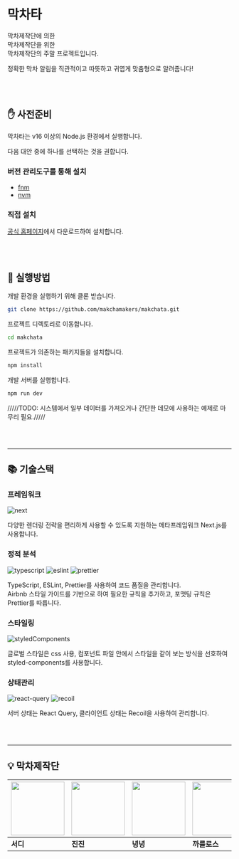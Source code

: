 # 막차타

막차제작단에 의한  
막차제작단을 위한  
막차제작단의 주말 프로젝트입니다.

정확한 막차 알림을 직관적이고 따뜻하고 귀엽게 맞춤형으로 알려줍니다!

<br />
<br />

## ✋ 사전준비

막차타는 v16 이상의 Node.js 환경에서 실행합니다.

다음 대안 중에 하나를 선택하는 것을 권합니다.

### 버전 관리도구를 통해 설치

- [fnm](https://github.com/Schniz/fnm)
- [nvm](https://github.com/nvm-sh/nvm)

### 직접 설치

[공식 홈페이지](https://nodejs.org/ko/)에서 다운로드하여 설치합니다.

<br />
<br />

## 🐢 실행방법

개발 환경을 실행하기 위해 클론 받습니다.

```bash
git clone https://github.com/makchamakers/makchata.git
```

프로젝트 디렉토리로 이동합니다.

```bash
cd makchata
```

프로젝트가 의존하는 패키지들을 설치합니다.

```bash
npm install
```

개발 서버를 실행합니다.

```bash
npm run dev
```

/////TODO: 시스템에서 일부 데이터를 가져오거나 간단한 데모에 사용하는 예제로 마무리 필요./////

<br />
<br />

---

## 📚 기술스택

### 프레임워크

![next](https://img.shields.io/badge/next-13.5.6-000000?logo=next.js)

다양한 렌더링 전략을 편리하게 사용할 수 있도록 지원하는 메타프레임워크 Next.js를 사용합니다.

### 정적 분석

![typescript](https://img.shields.io/badge/typescript-5.2.2-3178C6?logo=typescript)
![eslint](https://img.shields.io/badge/eslint-8.52.0-4B32C3?logo=eslint)
![prettier](https://img.shields.io/badge/prettier-3.0.3-F7B93E?logo=prettier)

TypeScript, ESLint, Prettier를 사용하여 코드 품질을 관리합니다.  
Airbnb 스타일 가이드를 기반으로 하여 필요한 규칙을 추가하고, 포맷팅 규칙은 Prettier를 따릅니다.

### 스타일링

![styledComponents](https://img.shields.io/badge/styled--components-6.1.0-DB7093?logo=styledcomponents)

글로벌 스타일은 css 사용, 컴포넌트 파일 안에서 스타일을 같이 보는 방식을 선호하여  
styled-components를 사용합니다.

### 상태관리

![react-query](https://img.shields.io/badge/react--query-5.0.0-FF4154?logo=reactquery)
![recoil](https://img.shields.io/badge/recoil-5.0.0-3578E5?logo=recoil)

서버 상태는 React Query, 클라이언트 상태는 Recoil을 사용하여 관리합니다.

<br />
<br />

---

## 💡 막차제작단

| [<img src="https://avatars.githubusercontent.com/u/148615592?v=4" width="120px" /> ](https://github.com/StandyP) | [<img src="https://avatars.githubusercontent.com/u/128350568?v=4" width="120px" /> ](https://github.com/wlsud801) | [<img src="https://avatars.githubusercontent.com/u/90189513?v=4" width="120px" /> ](https://github.com/eun0leee) | [<img src="https://avatars.githubusercontent.com/u/62875596?v=4" width="120px" /> ](https://github.com/dlsxody1) | [<img src="https://avatars.githubusercontent.com/u/97151214?v=4" width="120px" /> ](https://github.com/Yang-ah) | [<img src="https://avatars.githubusercontent.com/u/87417323?v=4" width="120px" />](https://www.github.com/sunaerocket) |
| ---------------------------------------------------------------------------------------------------------------- | ----------------------------------------------------------------------------------------------------------------- | ---------------------------------------------------------------------------------------------------------------- | ---------------------------------------------------------------------------------------------------------------- | --------------------------------------------------------------------------------------------------------------- | ---------------------------------------------------------------------------------------------------------------------- |
| **서디**                                                                                                         | **진진**                                                                                                          | **녕녕**                                                                                                         | **까를로스**                                                                                                     | **엠마**                                                                                                        | **태평**                                                                                                               |
